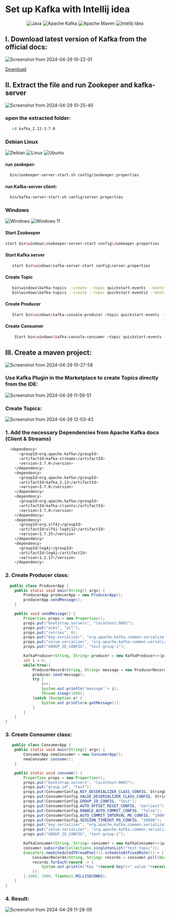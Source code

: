 # Set up Kafka with Intellij idea

<div align="center">

![Java](https://img.shields.io/badge/Java-ED8B00?style=for-the-badge&logo=openjdk&logoColor=white)
![Apache Kafka](https://img.shields.io/badge/Apache%20Kafka-000?style=for-the-badge&logo=apachekafka)
![Apache Maven](https://img.shields.io/badge/Apache%20Maven-C71A36?style=for-the-badge&logo=Apache%20Maven&logoColor=white)
![Intellij Idea](https://img.shields.io/badge/IntelliJ_IDEA-000000.svg?style=for-the-badge&logo=intellij-idea&logoColor=white)
</div>

## I. Download latest version of Kafka from the official docs:

<div>
   
   ![Screenshot from 2024-04-29 10-22-01](https://github.com/Marouane-Elgoumiri/kafka_initiation/assets/96888594/52baa0b6-931f-4a8b-8172-615d7489f445)

   <a href="https://kafka.apache.org/downloads">Download</a>  
</div>


## II. Extract the file and run Zookeper and kafka-server
![Screenshot from 2024-04-29 10-25-40](https://github.com/Marouane-Elgoumiri/kafka_initiation/assets/96888594/3b81fe56-6737-447a-9cc9-a969c1283723)


### open the extracted folder:
```bash
   cd kafka_2.12-3.7.0
```
### Debian Linux 
![Debian](https://img.shields.io/badge/Debian-D70A53?style=for-the-badge&logo=debian&logoColor=white)
![Linux](https://img.shields.io/badge/Linux-FCC624?style=for-the-badge&logo=linux&logoColor=black)
![Ubuntu](https://img.shields.io/badge/Ubuntu-E95420?style=for-the-badge&logo=ubuntu&logoColor=white)
#### run zookeper:
```bash
  bin/zookeeper-server-start.sh config/zookeeper.properties
```
#### run Kafka-server client:

```bash
  bin/kafka-server-start.sh config/server.properties
```
### Windows
![Windows](https://img.shields.io/badge/Windows-0078D6?style=for-the-badge&logo=windows&logoColor=white)
![Windows 11](https://img.shields.io/badge/Windows%2011-%230079d5.svg?style=for-the-badge&logo=Windows%2011&logoColor=white)
#### Start Zookeeper
```bash
start bin\windows\zookeeper-server-start config\zookeeper.properties
```
#### Start Kafka server
```bash
   start bin\windows\kafka-server-start config\server.properties
```
#### Create Topic 
```bash
   bin\windows\kafka-topics --create --topic quickstart-events --bootstrap-server localhost:9092
   bin\windows\kafka-topics --create --topic quickstart-events2 --bootstrap-server localhost:9092 --replication-factor 1 --partitions 1
```

#### Create Producer
```bash
   Start bin\windows\kafka-console-producer –topic quickstart-events --bootstrap-server localhost:9092
```
#### Create Consumer
```bash
    Start bin\windows\kafka-console-consumer –topic quickstart-events --bootstrap-server localhost:9092  
```
## III. Create a maven project:

![Screenshot from 2024-04-29 10-27-58](https://github.com/Marouane-Elgoumiri/kafka_initiation/assets/96888594/c8084f3b-6c45-43b7-94cc-c9ffd38474d2)
### Use Kafka Plugin in the Marketplace to create Topics directly from the IDE:
![Screenshot from 2024-04-29 11-59-51](https://github.com/Marouane-Elgoumiri/kafka_initiation/assets/96888594/90307447-c7e6-4a0c-b3ba-1735f4620ed8)

### Create Topics:
![Screenshot from 2024-04-29 12-03-43](https://github.com/Marouane-Elgoumiri/kafka_initiation/assets/96888594/ec3ff313-b29f-48ea-a646-053b20522f71)


### 1. Add the necessary Dependencies from Apache Kafka docs (Client & Streams)

```bash
  <dependency>
      <groupId>org.apache.kafka</groupId>
      <artifactId>kafka-streams</artifactId>
      <version>3.7.0</version>
    </dependency>
    <dependency>
      <groupId>org.apache.kafka</groupId>
      <artifactId>kafka_2.13</artifactId>
      <version>3.7.0</version>
    </dependency>
    <dependency>
      <groupId>org.apache.kafka</groupId>
      <artifactId>kafka-clients</artifactId>
      <version>3.7.0</version>
    </dependency>
    <dependency>
      <groupId>org.slf4j</groupId>
      <artifactId>slf4j-log4j12</artifactId>
      <version>1.7.25</version>
    </dependency>
    <dependency>
      <groupId>log4j</groupId>
      <artifactId>log4j</artifactId>
      <version>1.2.17</version>
    </dependency>
```
### 2. Create Producer class:
```java
  public class ProducerApp {
    public static void main(String[] args) {
        ProducerApp producerApp = new ProducerApp();
        producerApp.sendMessage();
    }

    public void sendMessage() {
        Properties props = new Properties();
        props.put("bootstrap.servers", "localhost:9092");
        props.put("acks", "all");
        props.put("retries", 0);
        props.put("key.serializer", "org.apache.kafka.common.serialization.StringSerializer");
        props.put("value.serializer", "org.apache.kafka.common.serialization.StringSerializer");
        props.put("GROUP_ID_CONFIG", "test-group-1");

        KafkaProducer<String, String> producer = new KafkaProducer<>(props);
        int i = 0;
        while(true){
            ProducerRecord<String, String> message = new ProducerRecord<>("test-topic", Integer.toString(i));
            producer.send(message);
            try {
                i++;
                System.out.println("message" + i);
                Thread.sleep(1000);
            }catch (Exception e) {
                System.out.println(e.getMessage());
            }
        }
    }
}
```

### 3. Create Consumer class:

```java
   public class ConsumerApp {
    public static void main(String[] args) {
        ConsumerApp newConsumer = new ConsumerApp();
        newConsumer.consume();
    }

    public static void consume() {
        Properties props = new Properties();
        props.put("bootstrap.servers", "localhost:9092");
        props.put("group.id", "test");
        props.put(ConsumerConfig.KEY_DESERIALIZER_CLASS_CONFIG, StringDeserializer.class.getName());
        props.put(ConsumerConfig.VALUE_DESERIALIZER_CLASS_CONFIG, StringDeserializer.class.getName());
        props.put(ConsumerConfig.GROUP_ID_CONFIG, "test");
        props.put(ConsumerConfig.AUTO_OFFSET_RESET_CONFIG, "earliest");
        props.put(ConsumerConfig.ENABLE_AUTO_COMMIT_CONFIG, "false");
        props.put(ConsumerConfig.AUTO_COMMIT_INTERVAL_MS_CONFIG, "1000");
        props.put(ConsumerConfig.SESSION_TIMEOUT_MS_CONFIG, "30000");
        props.put("key.serializer", "org.apache.kafka.common.serialization.StringSerializer");
        props.put("value.serializer", "org.apache.kafka.common.serialization.StringSerializer");
        props.put("GROUP_ID_CONFIG", "test-group-1");

        KafkaConsumer<String, String> consumer = new KafkaConsumer<>(props);
        consumer.subscribe(Collections.singletonList("test-topic"));
        Executors.newScheduledThreadPool(1).scheduleAtFixedRate(()-> {
            ConsumerRecords<String, String> records = consumer.poll(Duration.ofMillis(1000));
            records.forEach(record -> {
                System.out.println("Key "+record.key()+" value "+record.value()+" topic:"+record.topic());
            });
        },1000, 1000, TimeUnit.MILLISECONDS);
    }
}
```

### 4. Result:
![Screenshot from 2024-04-29 11-28-05](https://github.com/Marouane-Elgoumiri/kafka_initiation/assets/96888594/24fb916f-42d0-4028-86b4-bc6daa0afce8)

        
  
